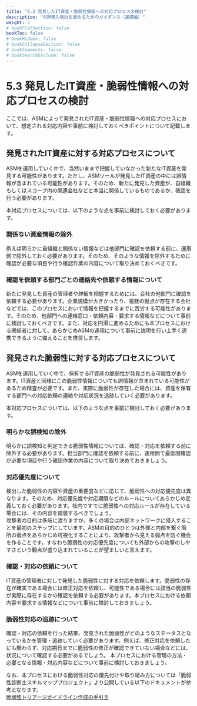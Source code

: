 ```yaml
---
title: "5.3 発見したIT資産・脆弱性情報への対応プロセスの検討"
description: "ASM導入検討を進めるためのガイダンス（基礎編）"
weight: 3
# bookFlatSection: false
bookToc: false
# bookHidden: false
# bookCollapseSection: false
# bookComments: false
# bookSearchExclude: false
---
```

# 5.3 発見したIT資産・脆弱性情報への対応プロセスの検討

ここでは、ASMによって発見されたIT資産・脆弱性情報への対応プロセスにおいて、想定される対応内容や事前に検討しておくべきポイントについて記載します。

## 発見されたIT資産に対する対応プロセスについて

ASMを運用していく中で、当然いままで把握していなかった新たなIT資産を発見する可能性があります。ただし、ASMツールが発見したIT資産の中には誤情報が含まれている可能性があります。そのため、新たに発見した資産が、自組織もしくはスコープ内の関連会社などと本当に関係しているものであるか、確認を行う必要があります。

本対応プロセスについては、以下のような点を事前に検討しておく必要があります。

### 関係ない資産情報の除外

例えば明らかに自組織と関係ない情報などは他部門に確認を依頼する前に、運用側で除外しておく必要があります。そのため、そのような情報を除外するために確認が必要な項目や行う確認作業の内容について取り決めておくべきです。

### 確認を依頼する部門ごとの連絡先や依頼する情報について

新たに発見した資産の管理者や詳細を把握するためには、会社の他部門に確認を依頼する必要があります。企業規模が大きかったり、複数の拠点が存在する会社などでは、このプロセスにおいて情報を把握するまでに苦労する可能性があります。そのため、他部門への連絡窓口・依頼内容・要求する情報などについて事前に検討しておくべきです。また、対応を円滑に進めるためにも本プロセスにおける関係者に対して、あらかじめASMの運用について事前に説明を行い上手く連携できるように備えることを推奨します。

## 発見された脆弱性に対する対応プロセスについて

ASMを運用していく中で、保有するIT資産の脆弱性が発見される可能性があります。IT資産と同様にこの脆弱性情報についても誤情報が含まれている可能性があるため精査が必要です。また、実際に脆弱性が存在した場合には、資産を保有する部門への対応依頼の連絡や対応状況を追跡していく必要があります。

本対応プロセスについては、以下のような点を事前に検討しておく必要があります。

### 明らかな誤検知の除外

明らかに誤検知と判定できる脆弱性情報については、確認・対応を依頼する前に除外する必要があります。担当部門に確認を依頼する前に、運用側で最低限確認が必要な項目や行う確認作業の内容について取り決めておきましょう。

### 対応優先度について

検出した脆弱性の内容や資産の重要度などに応じて、脆弱性への対応優先度は異なります。そのため、対応優先度や対応期限などのルールについてあらかじめ定義しておく必要があります。社内ですでに脆弱性への対応ルールが存在している場合には、その内容を踏襲するべきでしょう。  
攻撃者の目的は多岐に渡りますが、多くの場合は内部ネットワークに侵入することを最初のステップにしています。ASMの目的のひとつは外部と内部を繋ぐ箇所の弱点をあらかじめ可視化することにより、攻撃者から見える弱点を防ぐ機会を作ることです。すなわち脆弱性の対応優先度についても外部からの攻撃のしやすさという観点が盛り込まれていることが望ましいと言えます。

### 確認・対応の依頼について

IT資産の管理者に対して発見した脆弱性に対する対応を依頼します。脆弱性の存在が確実である場合には修正対応を依頼し、可能性である場合には該当の脆弱性が実際に存在するかの確認を依頼する必要があります。本プロセスにおける依頼内容や要求する情報などについて事前に検討しておきましょう。

### 脆弱性対応の追跡について

確認・対応の依頼を行った結果、発見された脆弱性がどのようなステータスとなっているかを管理・追跡していく必要があります。例えば、修正対応を依頼したにも関わらず、対応期日までに脆弱性の修正が確認できていない場合などには、状況について確認する必要があるでしょう。
本プロセスにおける管理の方法・必要となる情報・対応内容などについて事前に検討しておきましょう。

なお、本プロセスにおける脆弱性対応の優先付けや取り組み方については「脆弱性診断士スキルマッププロジェクト」より公開している以下のドキュメントが参考となります。  
[脆弱性トリアージガイドライン作成の手引き](https://github.com/WebAppPentestGuidelines/TriageGuidelines/tree/main?tab=readme-ov-file)
